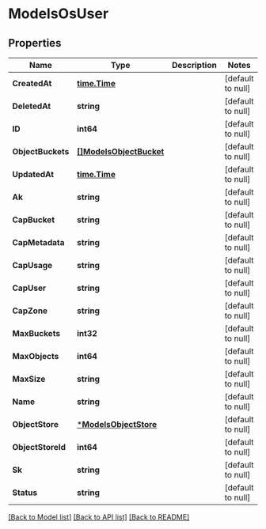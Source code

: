 # ModelsOsUser

## Properties
Name | Type | Description | Notes
------------ | ------------- | ------------- | -------------
**CreatedAt** | [**time.Time**](time.Time.md) |  | [default to null]
**DeletedAt** | **string** |  | [default to null]
**ID** | **int64** |  | [default to null]
**ObjectBuckets** | [**[]ModelsObjectBucket**](models.ObjectBucket.md) |  | [default to null]
**UpdatedAt** | [**time.Time**](time.Time.md) |  | [default to null]
**Ak** | **string** |  | [default to null]
**CapBucket** | **string** |  | [default to null]
**CapMetadata** | **string** |  | [default to null]
**CapUsage** | **string** |  | [default to null]
**CapUser** | **string** |  | [default to null]
**CapZone** | **string** |  | [default to null]
**MaxBuckets** | **int32** |  | [default to null]
**MaxObjects** | **int64** |  | [default to null]
**MaxSize** | **string** |  | [default to null]
**Name** | **string** |  | [default to null]
**ObjectStore** | [***ModelsObjectStore**](models.ObjectStore.md) |  | [default to null]
**ObjectStoreId** | **int64** |  | [default to null]
**Sk** | **string** |  | [default to null]
**Status** | **string** |  | [default to null]

[[Back to Model list]](../README.md#documentation-for-models) [[Back to API list]](../README.md#documentation-for-api-endpoints) [[Back to README]](../README.md)


